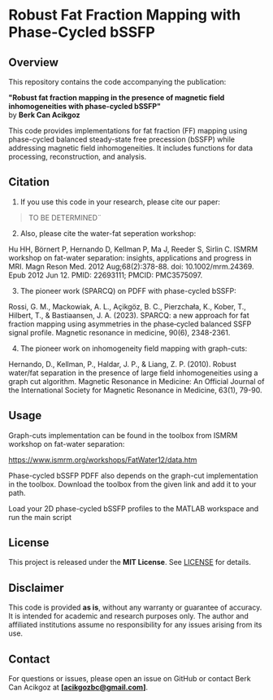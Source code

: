 # Robust Fat Fraction Mapping with Phase-Cycled bSSFP

## Overview
This repository contains the code accompanying the publication:

**"Robust fat fraction mapping in the presence of magnetic field inhomogeneities with phase-cycled bSSFP"**  
by **Berk Can Acikgoz**  

This code provides implementations for fat fraction (FF) mapping using phase-cycled balanced steady-state free precession (bSSFP) while addressing magnetic field inhomogeneities. It includes functions for data processing, reconstruction, and analysis.

## Citation
1) If you use this code in your research, please cite our paper:

> TO BE DETERMINED¨

2) Also, please cite the water-fat seperation workshop:

Hu HH, Börnert P, Hernando D, Kellman P, Ma J, Reeder S, Sirlin C. ISMRM workshop on fat-water separation: insights, applications and progress in MRI. Magn Reson Med. 2012 Aug;68(2):378-88. doi: 10.1002/mrm.24369. Epub 2012 Jun 12. PMID: 22693111; PMCID: PMC3575097.

3) The pioneer work (SPARCQ) on PDFF with phase-cycled bSSFP:

Rossi, G. M., Mackowiak, A. L., Açikgöz, B. C., Pierzchała, K., Kober, T., Hilbert, T., & Bastiaansen, J. A. (2023). SPARCQ: a new approach for fat fraction mapping using asymmetries in the phase‐cycled balanced SSFP signal profile. Magnetic resonance in medicine, 90(6), 2348-2361.

4) The pioneer work on inhomogeneity field mapping with graph-cuts:

Hernando, D., Kellman, P., Haldar, J. P., & Liang, Z. P. (2010). Robust water/fat separation in the presence of large field inhomogeneities using a graph cut algorithm. Magnetic Resonance in Medicine: An Official Journal of the International Society for Magnetic Resonance in Medicine, 63(1), 79-90.



## Usage
Graph-cuts implementation can be found in the toolbox from ISMRM workshop on fat-water separation:

https://www.ismrm.org/workshops/FatWater12/data.htm

Phase-cycled bSSFP PDFF also depends on the graph-cut implementation in the toolbox. Download the toolbox from the given link and add it to your path.

Load your 2D phase-cycled bSSFP profiles to the MATLAB workspace and run the main script




## License
This project is released under the **MIT License**. See [LICENSE](LICENSE) for details.

## Disclaimer
This code is provided **as is**, without any warranty or guarantee of accuracy. It is intended for academic and research purposes only. The author and affiliated institutions assume no responsibility for any issues arising from its use.

## Contact
For questions or issues, please open an issue on GitHub or contact Berk Can Acikgoz at **[acikgozbc@gmail.com]**.

